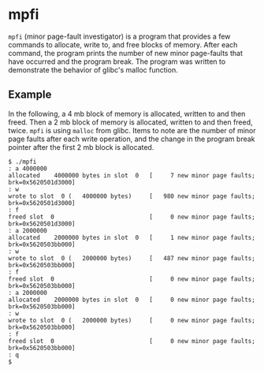 mpfi
====

`mpfi` (minor page-fault investigator) is a program that provides a few
commands to allocate, write to, and free blocks of memory.  After each
command, the program prints the number of new minor page-faults that have
occurred and the program break.  The program was written to demonstrate
the behavior of glibc's malloc function.

Example
-------

In the following, a 4 mb block of memory is allocated, written to and
then freed.  Then a 2 mb block of memory is allocated, written to and
then freed, twice.  `mpfi` is using `malloc` from glibc.  Items to note
are the number of minor page faults after each write operation, and the
change in the program break pointer after the first 2 mb block is
allocated.

```
$ ./mpfi
: a 4000000
allocated    4000000 bytes in slot  0   [     7 new minor page faults; brk=0x5620501d3000]
: w
wrote to slot  0 (   4000000 bytes)     [   980 new minor page faults; brk=0x5620501d3000]
: f
freed slot  0                           [     0 new minor page faults; brk=0x5620501d3000]
: a 2000000
allocated    2000000 bytes in slot  0   [     1 new minor page faults; brk=0x5620503bb000]
: w
wrote to slot  0 (   2000000 bytes)     [   487 new minor page faults; brk=0x5620503bb000]
: f
freed slot  0                           [     0 new minor page faults; brk=0x5620503bb000]
: a 2000000
allocated    2000000 bytes in slot  0   [     0 new minor page faults; brk=0x5620503bb000]
: w
wrote to slot  0 (   2000000 bytes)     [     0 new minor page faults; brk=0x5620503bb000]
: f
freed slot  0                           [     0 new minor page faults; brk=0x5620503bb000]
: q
$
```
